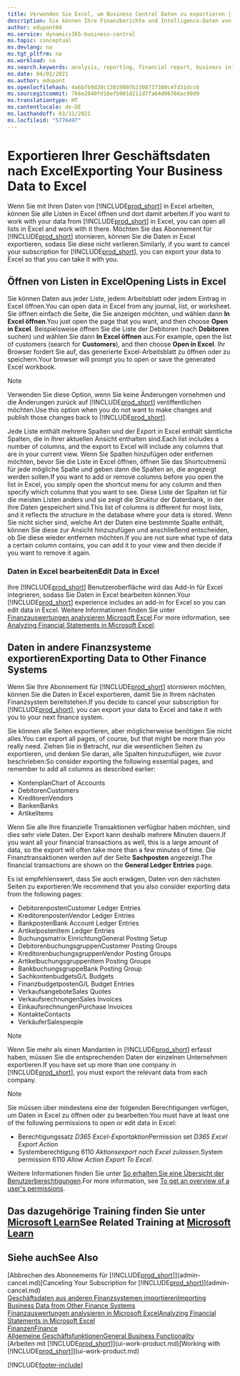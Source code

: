 ```yaml
---
title: Verwenden Sie Excel, um Business Central Daten zu exportieren | Microsoft Docs
description: Sie können Ihre Finanzberichte und Intelligence-Daten von Business Central in Excel exportieren, oder Ihre Financials Daten in Excel öffnen.
author: edupont04
ms.service: dynamics365-business-central
ms.topic: conceptual
ms.devlang: na
ms.tgt_pltfrm: na
ms.workload: na
ms.search.keywords: analysis, reporting, financial report, business intelligence, BI, Excel
ms.date: 04/01/2021
ms.author: edupont
ms.openlocfilehash: 4a6bfb8d20c13019807b2308737380c4fd31dcc6
ms.sourcegitcommit: 766e2840fd16efb901d211d7fa64d96766ac99d9
ms.translationtype: HT
ms.contentlocale: de-DE
ms.lasthandoff: 03/31/2021
ms.locfileid: "5776497"
---
```

# <a name="exporting-your-business-data-to-excel"></a><span data-ttu-id="6bc96-103">Exportieren Ihrer Geschäftsdaten nach Excel</span><span class="sxs-lookup"><span data-stu-id="6bc96-103">Exporting Your Business Data to Excel</span></span>
<span data-ttu-id="6bc96-104">Wenn Sie mit Ihren Daten von [!INCLUDE[prod_short](includes/prod_short.md)] in Excel arbeiten, können Sie alle Listen in Excel öffnen und dort damit arbeiten.</span><span class="sxs-lookup"><span data-stu-id="6bc96-104">If you want to work with your data from [!INCLUDE[prod_short](includes/prod_short.md)] in Excel, you can open all lists in Excel and work with it there.</span></span> <span data-ttu-id="6bc96-105">Möchten Sie das Abonnement für [!INCLUDE[prod_short](includes/prod_short.md)] stornieren, können Sie die Daten in Excel exportieren, sodass Sie diese nicht verlieren.</span><span class="sxs-lookup"><span data-stu-id="6bc96-105">Similarly, if you want to cancel your subscription for [!INCLUDE[prod_short](includes/prod_short.md)], you can export your data to Excel so that you can take it with you.</span></span>

## <a name="opening-lists-in-excel"></a><span data-ttu-id="6bc96-106">Öffnen von Listen in Excel</span><span class="sxs-lookup"><span data-stu-id="6bc96-106">Opening Lists in Excel</span></span>
<span data-ttu-id="6bc96-107">Sie können Daten aus jeder Liste, jedem Arbeitsblatt oder jedem Eintrag in Excel öffnen.</span><span class="sxs-lookup"><span data-stu-id="6bc96-107">You can open data in Excel from any journal, list, or worksheet.</span></span> <span data-ttu-id="6bc96-108">Sie öffnen einfach die Seite, die Sie anzeigen möchten, und wählen dann **In Excel öffnen**.</span><span class="sxs-lookup"><span data-stu-id="6bc96-108">You just open the page that you want, and then choose **Open in Excel**.</span></span> <span data-ttu-id="6bc96-109">Beispielsweise öffnen Sie die Liste der Debitoren (nach **Debitoren** suchen) und wählen Sie dann **In Excel öffnen** aus.</span><span class="sxs-lookup"><span data-stu-id="6bc96-109">For example, open the list of customers (search for **Customers**), and then choose **Open in Excel**.</span></span> <span data-ttu-id="6bc96-110">Ihr Browser fordert Sie auf, das generierte Excel-Arbeitsblatt zu öffnen oder zu speichern.</span><span class="sxs-lookup"><span data-stu-id="6bc96-110">Your browser will prompt you to open or save the generated Excel workbook.</span></span>  

> [!NOTE]
> <span data-ttu-id="6bc96-111">Verwenden Sie diese Option, wenn Sie keine Änderungen vornehmen und die Änderungen zurück auf [!INCLUDE[prod_short](includes/prod_short.md)] veröffentlichen möchten.</span><span class="sxs-lookup"><span data-stu-id="6bc96-111">Use this option when you do not want to make changes and publish those changes back to [!INCLUDE[prod_short](includes/prod_short.md)].</span></span>  

<span data-ttu-id="6bc96-112">Jede Liste enthält mehrere Spalten und der Export in Excel enthält sämtliche Spalten, die in Ihrer aktuellen Ansicht enthalten sind.</span><span class="sxs-lookup"><span data-stu-id="6bc96-112">Each list includes a number of columns, and the export to Excel will include any columns that are in your current view.</span></span> <span data-ttu-id="6bc96-113">Wenn Sie Spalten hinzufügen oder entfernen möchten, bevor Sie die Liste in Excel öffnen, öffnen Sie das Shortcutmenü für jede mögliche Spalte und geben dann die Spalten an, die angezeigt werden sollen.</span><span class="sxs-lookup"><span data-stu-id="6bc96-113">If you want to add or remove columns before you open the list in Excel, you simply open the shortcut menu for any column and then specify which columns that you want to see.</span></span> <span data-ttu-id="6bc96-114">Diese Liste der Spalten ist für die meisten Listen anders und sie zeigt die Struktur der Datenbank, in der Ihre Daten gespeichert sind.</span><span class="sxs-lookup"><span data-stu-id="6bc96-114">This list of columns is different for most lists, and it reflects the structure in the database where your data is stored.</span></span> <span data-ttu-id="6bc96-115">Wenn Sie nicht sicher sind, welche Art der Daten eine bestimmte Spalte enthält, können Sie diese zur Ansicht hinzuzufügen und anschließend entscheiden, ob Sie diese wieder entfernen möchten.</span><span class="sxs-lookup"><span data-stu-id="6bc96-115">If you are not sure what type of data a certain column contains, you can add it to your view and then decide if you want to remove it again.</span></span>  

### <a name="edit-data-in-excel"></a><span data-ttu-id="6bc96-116">Daten in Excel bearbeiten</span><span class="sxs-lookup"><span data-stu-id="6bc96-116">Edit Data in Excel</span></span>
<span data-ttu-id="6bc96-117">Ihre [!INCLUDE[prod_short](includes/prod_short.md)] Benutzeroberfläche wird das Add-In für Excel integrieren, sodass Sie Daten in Excel bearbeiten können.</span><span class="sxs-lookup"><span data-stu-id="6bc96-117">Your [!INCLUDE[prod_short](includes/prod_short.md)] experience includes an add-in for Excel so you can edit data in Excel.</span></span> <span data-ttu-id="6bc96-118">Weitere Informationen finden Sie unter [Finanzauswertungen analysieren Microsoft Excel](finance-analyze-excel.md).</span><span class="sxs-lookup"><span data-stu-id="6bc96-118">For more information, see [Analyzing Financial Statements in Microsoft Excel](finance-analyze-excel.md).</span></span>  

## <a name="exporting-data-to-other-finance-systems"></a><span data-ttu-id="6bc96-119">Daten in andere Finanzsysteme exportieren</span><span class="sxs-lookup"><span data-stu-id="6bc96-119">Exporting Data to Other Finance Systems</span></span>
<span data-ttu-id="6bc96-120">Wenn Sie Ihre Abonnement für [!INCLUDE[prod_short](includes/prod_short.md)] stornieren möchten, können Sie die Daten in Excel exportieren, damit Sie in Ihrem nächsten Finanzsystem bereitstehen.</span><span class="sxs-lookup"><span data-stu-id="6bc96-120">If you decide to cancel your subscription for [!INCLUDE[prod_short](includes/prod_short.md)], you can export your data to Excel and take it with you to your next finance system.</span></span>  

<span data-ttu-id="6bc96-121">Sie können alle Seiten exportieren, aber möglicherweise benötigen Sie nicht alles.</span><span class="sxs-lookup"><span data-stu-id="6bc96-121">You can export all pages, of course, but that might be more than you really need.</span></span> <span data-ttu-id="6bc96-122">Ziehen Sie in Betracht, nur die wesentlichen Seiten zu exportieren, und denken Sie daran, alle Spalten hinzuzufügen, wie zuvor beschrieben:</span><span class="sxs-lookup"><span data-stu-id="6bc96-122">So consider exporting the following essential pages, and remember to add all columns as described earlier:</span></span>  

* <span data-ttu-id="6bc96-123">Kontenplan</span><span class="sxs-lookup"><span data-stu-id="6bc96-123">Chart of Accounts</span></span>  
* <span data-ttu-id="6bc96-124">Debitoren</span><span class="sxs-lookup"><span data-stu-id="6bc96-124">Customers</span></span>  
* <span data-ttu-id="6bc96-125">Kreditoren</span><span class="sxs-lookup"><span data-stu-id="6bc96-125">Vendors</span></span>  
* <span data-ttu-id="6bc96-126">Banken</span><span class="sxs-lookup"><span data-stu-id="6bc96-126">Banks</span></span>  
* <span data-ttu-id="6bc96-127">Artikel</span><span class="sxs-lookup"><span data-stu-id="6bc96-127">Items</span></span>  

<span data-ttu-id="6bc96-128">Wenn Sie alle Ihre finanzielle Transaktionen verfügbar haben möchten, sind dies sehr viele Daten. Der Export kann deshalb mehrere Minuten dauern.</span><span class="sxs-lookup"><span data-stu-id="6bc96-128">If you want all your financial transactions as well, this is a large amount of data, so the export will often take more than a few minutes of time.</span></span> <span data-ttu-id="6bc96-129">Die Finanztransaktionen werden auf der Seite **Sachposten** angezeigt.</span><span class="sxs-lookup"><span data-stu-id="6bc96-129">The financial transactions are shown on the **General Ledger Entries** page.</span></span>  

<span data-ttu-id="6bc96-130">Es ist empfehlenswert, dass Sie auch erwägen, Daten von den nächsten Seiten zu exportieren:</span><span class="sxs-lookup"><span data-stu-id="6bc96-130">We recommend that you also consider exporting data from the following pages:</span></span>  

* <span data-ttu-id="6bc96-131">Debitorenposten</span><span class="sxs-lookup"><span data-stu-id="6bc96-131">Customer Ledger Entries</span></span>  
* <span data-ttu-id="6bc96-132">Kreditorenposten</span><span class="sxs-lookup"><span data-stu-id="6bc96-132">Vendor Ledger Entries</span></span>  
* <span data-ttu-id="6bc96-133">Bankposten</span><span class="sxs-lookup"><span data-stu-id="6bc96-133">Bank Account Ledger Entries</span></span>  
* <span data-ttu-id="6bc96-134">Artikelposten</span><span class="sxs-lookup"><span data-stu-id="6bc96-134">Item Ledger Entries</span></span>  
* <span data-ttu-id="6bc96-135">Buchungsmatrix Einrichtung</span><span class="sxs-lookup"><span data-stu-id="6bc96-135">General Posting Setup</span></span>  
* <span data-ttu-id="6bc96-136">Debitorenbuchungsgruppen</span><span class="sxs-lookup"><span data-stu-id="6bc96-136">Customer Posting Groups</span></span>  
* <span data-ttu-id="6bc96-137">Kreditorenbuchungsgruppen</span><span class="sxs-lookup"><span data-stu-id="6bc96-137">Vendor Posting Groups</span></span>  
* <span data-ttu-id="6bc96-138">Artikelbuchungsgruppen</span><span class="sxs-lookup"><span data-stu-id="6bc96-138">Item Posting Groups</span></span>  
* <span data-ttu-id="6bc96-139">Bankbuchungsgruppe</span><span class="sxs-lookup"><span data-stu-id="6bc96-139">Bank Posting Group</span></span>  
* <span data-ttu-id="6bc96-140">Sachkontenbudgets</span><span class="sxs-lookup"><span data-stu-id="6bc96-140">G/L Budgets</span></span>  
* <span data-ttu-id="6bc96-141">Finanzbudgetposten</span><span class="sxs-lookup"><span data-stu-id="6bc96-141">G/L Budget Entries</span></span>  
* <span data-ttu-id="6bc96-142">Verkaufsangebote</span><span class="sxs-lookup"><span data-stu-id="6bc96-142">Sales Quotes</span></span>  
* <span data-ttu-id="6bc96-143">Verkaufsrechnungen</span><span class="sxs-lookup"><span data-stu-id="6bc96-143">Sales Invoices</span></span>  
* <span data-ttu-id="6bc96-144">Einkaufsrechnungen</span><span class="sxs-lookup"><span data-stu-id="6bc96-144">Purchase Invoices</span></span>  
* <span data-ttu-id="6bc96-145">Kontakte</span><span class="sxs-lookup"><span data-stu-id="6bc96-145">Contacts</span></span>  
* <span data-ttu-id="6bc96-146">Verkäufer</span><span class="sxs-lookup"><span data-stu-id="6bc96-146">Salespeople</span></span>  

> [!NOTE]  
> <span data-ttu-id="6bc96-147">Wenn Sie mehr als einen Mandanten in [!INCLUDE[prod_short](includes/prod_short.md)] erfasst haben, müssen Sie die entsprechenden Daten der einzelnen Unternehmen exportieren.</span><span class="sxs-lookup"><span data-stu-id="6bc96-147">If you have set up more than one company in [!INCLUDE[prod_short](includes/prod_short.md)], you must export the relevant data from each company.</span></span>

> [!NOTE]
> <span data-ttu-id="6bc96-148">Sie müssen über mindestens eine der folgenden Berechtigungen verfügen, um Daten in Excel zu öffnen oder zu bearbeiten:</span><span class="sxs-lookup"><span data-stu-id="6bc96-148">You must have at least one of the following permissions to open or edit data in Excel:</span></span>
>    - <span data-ttu-id="6bc96-149">Berechtigungssatz *D365 Excel-Exportaktion*</span><span class="sxs-lookup"><span data-stu-id="6bc96-149">Permission set *D365 Excel Export Action*</span></span>  
>    - <span data-ttu-id="6bc96-150">Systemberechtigung 6110 *Aktionsexport nach Excel zulassen*.</span><span class="sxs-lookup"><span data-stu-id="6bc96-150">System permission 6110 *Allow Action Export To Excel*.</span></span>  

<span data-ttu-id="6bc96-151">Weitere Informationen finden Sie unter [So erhalten Sie eine Übersicht der Benutzerberechtigungen](ui-define-granular-permissions.md#to-get-an-overview-of-a-users-permissions).</span><span class="sxs-lookup"><span data-stu-id="6bc96-151">For more information, see [To get an overview of a user's permissions](ui-define-granular-permissions.md#to-get-an-overview-of-a-users-permissions).</span></span>

## <a name="see-related-training-at-microsoft-learn"></a><span data-ttu-id="6bc96-152">Das dazugehörige Training finden Sie unter [Microsoft Learn](/learn/modules/configure-powerbi-excel-dynamics-365-business-central/index)</span><span class="sxs-lookup"><span data-stu-id="6bc96-152">See Related Training at [Microsoft Learn](/learn/modules/configure-powerbi-excel-dynamics-365-business-central/index)</span></span>

## <a name="see-also"></a><span data-ttu-id="6bc96-153">Siehe auch</span><span class="sxs-lookup"><span data-stu-id="6bc96-153">See Also</span></span>
<span data-ttu-id="6bc96-154">[Abbrechen des Abonnements für [!INCLUDE[prod_short](includes/prod_short.md)]](admin-cancel.md)</span><span class="sxs-lookup"><span data-stu-id="6bc96-154">[Canceling Your Subscription for [!INCLUDE[prod_short](includes/prod_short.md)]](admin-cancel.md)</span></span>  
[<span data-ttu-id="6bc96-155">Geschäftsdaten aus anderen Finanzsystemen importieren</span><span class="sxs-lookup"><span data-stu-id="6bc96-155">Importing Business Data from Other Finance Systems</span></span>](across-import-data-configuration-packages.md)  
[<span data-ttu-id="6bc96-156">Finanzauswertungen analysieren in Microsoft Excel</span><span class="sxs-lookup"><span data-stu-id="6bc96-156">Analyzing Financial Statements in Microsoft Excel</span></span>](finance-analyze-excel.md)  
[<span data-ttu-id="6bc96-157">Finanzen</span><span class="sxs-lookup"><span data-stu-id="6bc96-157">Finance</span></span>](finance.md)  
[<span data-ttu-id="6bc96-158">Allgemeine Geschäftsfunktionen</span><span class="sxs-lookup"><span data-stu-id="6bc96-158">General Business Functionality</span></span>](ui-across-business-areas.md)  
<span data-ttu-id="6bc96-159">[Arbeiten mit [!INCLUDE[prod_short](includes/prod_short.md)]](ui-work-product.md)</span><span class="sxs-lookup"><span data-stu-id="6bc96-159">[Working with [!INCLUDE[prod_short](includes/prod_short.md)]](ui-work-product.md)</span></span>  


[!INCLUDE[footer-include](includes/footer-banner.md)]